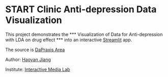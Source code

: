 # START Clinic Anti-depression Data Visualization

This project demonstrates the *** Visualization of Data for Anti-depression with LDA on drug effect *** into an interactive [Streamlit](https://streamlit.io) app.

The source is [DaPraxis Area](https://github.com/DaPraxis/IMLdepressionData)

Author: [Haoyan Jiang](https://github.com/DaPraxis)

Institute: [Interactive Media Lab](https://imedia.mie.utoronto.ca/)

